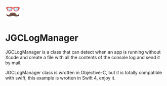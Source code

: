 ![img](logIcon.png)

# JGCLogManager

JGCLogManager is a class that can detect when an app is running without Xcode and create a file with all the contents of the console log and send it by mail.

JGCLogManager class is wrotten in Objective-C, but it is totally compatible with swift, this example is wrotten in Swift 4, enjoy it.
